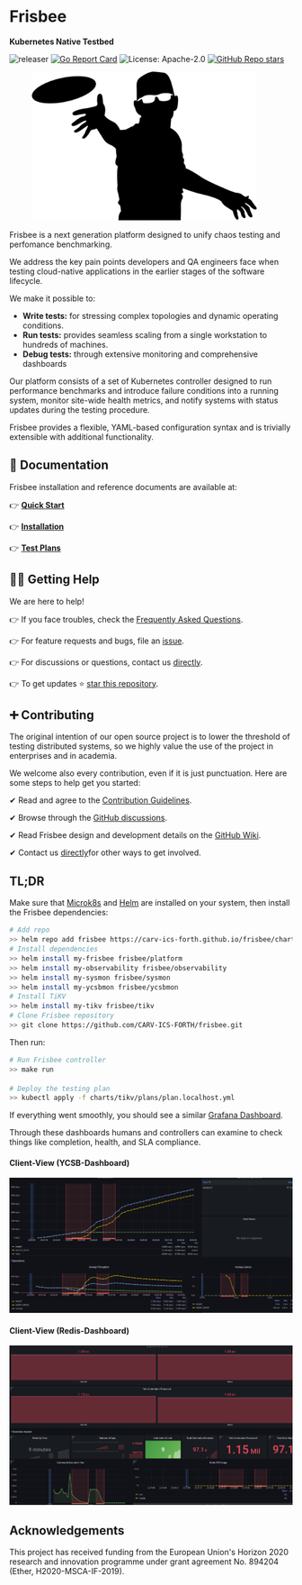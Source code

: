 # Frisbee
**Kubernetes Native Testbed**

![releaser](https://github.com/carv-ics-forth/frisbee/workflows/helm-release/badge.svg)
[![Go Report Card](https://goreportcard.com/badge/github.com/carv-ics-forth/frisbee)](https://goreportcard.com/report/github.com/carv-ics-forth/frisbee)
![License: Apache-2.0](https://img.shields.io/github/license/carv-ics-forth/frisbee?color=blue)
[![GitHub Repo stars](https://img.shields.io/github/stars/carv-ics-forth/frisbee)](https://github.com/carv-ics-forth/frisbee/stargazers)

<a href="https://www.vectorstock.com/royalty-free-vector/disc-golf-frisbee-eps-vector-25179185"><figure><img src="docs/images/logo.jpg" width="400"></figure></a>


Frisbee is a next generation platform designed to unify chaos testing and perfomance benchmarking.

We address the key pain points developers and QA engineers face when testing cloud-native applications in the earlier
stages of the software lifecycle.

We make it possible to:

* **Write tests:**  for stressing complex topologies and dynamic operating conditions.
* **Run tests:**  provides seamless scaling from a single workstation to hundreds of machines.
* **Debug tests:**  through extensive monitoring and comprehensive dashboards

Our platform consists of a set of Kubernetes controller designed to run performance benchmarks and introduce failure
conditions into a running system, monitor site-wide health metrics, and notify systems with status updates during the
testing procedure.

Frisbee provides a flexible, YAML-based configuration syntax and is trivially extensible with additional functionality.



## 📙 Documentation

Frisbee installation and reference documents are available at:

👉 **[Quick Start](docs/introduction.md)**

👉 **[Installation](docs/installation.md)**

👉 **[Test Plans](charts)**


## 🙋‍♂️ Getting Help

We are here to help!

👉 If you face troubles, check the [Frequently Asked Questions](docs/faq.md).

👉 For feature requests and bugs, file an [issue](https://github.com/carv-ics-forth/frisbee/issues).

👉 For discussions or questions, contact us [directly](fnikol@ics.forth.gr).

👉 To get updates ⭐️ [star this repository](https://github.com/carv-ics-forth/frisbee/stargazers).



## ➕ Contributing

The original intention of our open source project is to lower the threshold of testing distributed systems, so we highly
value the use of the project in enterprises and in academia.

We welcome also every contribution, even if it is just punctuation. Here are some steps to help get you started:

✔ Read and agree to the [Contribution Guidelines](docs/CONTRIBUTING.md).

✔ Browse through the [GitHub discussions](https://github.com/carv-ics-forth/frisbee/discussions/landing).

✔ Read Frisbee design and development details on the [GitHub Wiki](https://github.com/carv-ics-forth/frisbee/wiki).

✔ Contact us [directly](fnikol@ics.forth.gr)for other ways to get involved.

## TL;DR

Make sure that [Microk8s](https://microk8s.io/docs) and  [Helm](https://helm.sh/docs/intro/install/) are installed on your system, then install the Frisbee dependencies:

```bash
# Add repo
>> helm repo add frisbee https://carv-ics-forth.github.io/frisbee/charts
# Install dependencies
>> helm install my-frisbee frisbee/platform
>> helm install my-observability frisbee/observability
>> helm install my-sysmon frisbee/sysmon
>> helm install my-ycsbmon frisbee/ycsbmon
# Install TiKV
>> helm install my-tikv frisbee/tikv
# Clone Frisbee repository
>> git clone https://github.com/CARV-ICS-FORTH/frisbee.git
```


Then run:

```bash
# Run Frisbee controller
>> make run

# Deploy the testing plan
>> kubectl apply -f charts/tikv/plans/plan.localhost.yml 
```



If everything went smoothly, you should see a similar [Grafana Dashboard](http://grafana.localhost/d/R5y4AE8Mz/kubernetes-cluster-monitoring-via-prometheus?orgId=1&amp;from=now-15m&amp;to=now). 

Through these dashboards humans and controllers can examine to check things like completion, health, and SLA compliance.

#### Client-View (YCSB-Dashboard)

![image-20211008230432961](docs/images/partitions.png)

#### Client-View (Redis-Dashboard)

![](docs/images/masterdashboard.png)


## Acknowledgements

This project has received funding from the European Union's Horizon 2020 research and innovation programme under grant
agreement No. 894204 (Ether, H2020-MSCA-IF-2019).
